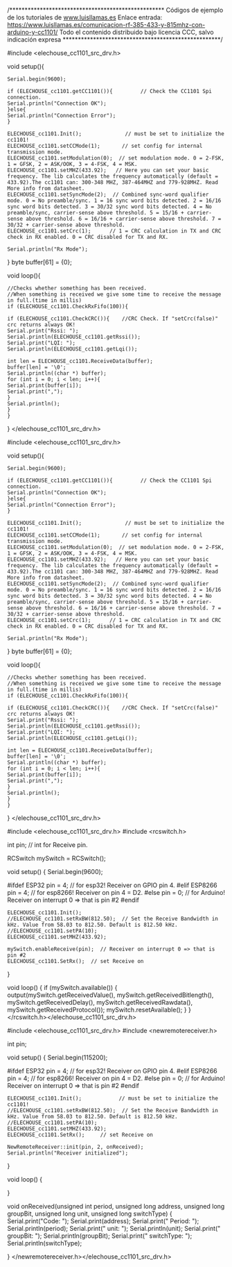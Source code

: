 /***************************************************
Códigos de ejemplo de los tutoriales de www.luisllamas.es
Enlace entrada: https://www.luisllamas.es/comunicacion-rf-385-433-y-815mhz-con-arduino-y-cc1101/
Todo el contenido distribuido bajo licencia CCC, salvo indicación expresa
****************************************************/

#include <elechouse_cc1101_src_drv.h>

void setup(){

    Serial.begin(9600);

    if (ELECHOUSE_cc1101.getCC1101()){         // Check the CC1101 Spi connection.
    Serial.println("Connection OK");
    }else{
    Serial.println("Connection Error");
    }

    ELECHOUSE_cc1101.Init();              // must be set to initialize the cc1101!
    ELECHOUSE_cc1101.setCCMode(1);       // set config for internal transmission mode.
    ELECHOUSE_cc1101.setModulation(0);  // set modulation mode. 0 = 2-FSK, 1 = GFSK, 2 = ASK/OOK, 3 = 4-FSK, 4 = MSK.
    ELECHOUSE_cc1101.setMHZ(433.92);   // Here you can set your basic frequency. The lib calculates the frequency automatically (default = 433.92).The cc1101 can: 300-348 MHZ, 387-464MHZ and 779-928MHZ. Read More info from datasheet.
    ELECHOUSE_cc1101.setSyncMode(2);  // Combined sync-word qualifier mode. 0 = No preamble/sync. 1 = 16 sync word bits detected. 2 = 16/16 sync word bits detected. 3 = 30/32 sync word bits detected. 4 = No preamble/sync, carrier-sense above threshold. 5 = 15/16 + carrier-sense above threshold. 6 = 16/16 + carrier-sense above threshold. 7 = 30/32 + carrier-sense above threshold.
    ELECHOUSE_cc1101.setCrc(1);      // 1 = CRC calculation in TX and CRC check in RX enabled. 0 = CRC disabled for TX and RX.
    
    Serial.println("Rx Mode");
}
byte buffer[61] = {0};

void loop(){

    //Checks whether something has been received.
    //When something is received we give some time to receive the message in full.(time in millis)
    if (ELECHOUSE_cc1101.CheckRxFifo(100)){
    
    if (ELECHOUSE_cc1101.CheckCRC()){    //CRC Check. If "setCrc(false)" crc returns always OK!
    Serial.print("Rssi: ");
    Serial.println(ELECHOUSE_cc1101.getRssi());
    Serial.print("LQI: ");
    Serial.println(ELECHOUSE_cc1101.getLqi());
    
    int len = ELECHOUSE_cc1101.ReceiveData(buffer);
    buffer[len] = '\0';
    Serial.println((char *) buffer);
    for (int i = 0; i < len; i++){
    Serial.print(buffer[i]);
    Serial.print(",");
    }
    Serial.println();
    }
    }
}
</elechouse_cc1101_src_drv.h>

#include <elechouse_cc1101_src_drv.h>

void setup(){

    Serial.begin(9600);

    if (ELECHOUSE_cc1101.getCC1101()){         // Check the CC1101 Spi connection.
    Serial.println("Connection OK");
    }else{
    Serial.println("Connection Error");
    }

    ELECHOUSE_cc1101.Init();              // must be set to initialize the cc1101!
    ELECHOUSE_cc1101.setCCMode(1);       // set config for internal transmission mode.
    ELECHOUSE_cc1101.setModulation(0);  // set modulation mode. 0 = 2-FSK, 1 = GFSK, 2 = ASK/OOK, 3 = 4-FSK, 4 = MSK.
    ELECHOUSE_cc1101.setMHZ(433.92);   // Here you can set your basic frequency. The lib calculates the frequency automatically (default = 433.92).The cc1101 can: 300-348 MHZ, 387-464MHZ and 779-928MHZ. Read More info from datasheet.
    ELECHOUSE_cc1101.setSyncMode(2);  // Combined sync-word qualifier mode. 0 = No preamble/sync. 1 = 16 sync word bits detected. 2 = 16/16 sync word bits detected. 3 = 30/32 sync word bits detected. 4 = No preamble/sync, carrier-sense above threshold. 5 = 15/16 + carrier-sense above threshold. 6 = 16/16 + carrier-sense above threshold. 7 = 30/32 + carrier-sense above threshold.
    ELECHOUSE_cc1101.setCrc(1);      // 1 = CRC calculation in TX and CRC check in RX enabled. 0 = CRC disabled for TX and RX.
    
    Serial.println("Rx Mode");
}
byte buffer[61] = {0};

void loop(){

    //Checks whether something has been received.
    //When something is received we give some time to receive the message in full.(time in millis)
    if (ELECHOUSE_cc1101.CheckRxFifo(100)){
    
    if (ELECHOUSE_cc1101.CheckCRC()){    //CRC Check. If "setCrc(false)" crc returns always OK!
    Serial.print("Rssi: ");
    Serial.println(ELECHOUSE_cc1101.getRssi());
    Serial.print("LQI: ");
    Serial.println(ELECHOUSE_cc1101.getLqi());
    
    int len = ELECHOUSE_cc1101.ReceiveData(buffer);
    buffer[len] = '\0';
    Serial.println((char *) buffer);
    for (int i = 0; i < len; i++){
    Serial.print(buffer[i]);
    Serial.print(",");
    }
    Serial.println();
    }
    }
}
</elechouse_cc1101_src_drv.h>

#include <elechouse_cc1101_src_drv.h>
#include <rcswitch.h>

int pin; // int for Receive pin.

RCSwitch mySwitch = RCSwitch();

void setup() {
  Serial.begin(9600);

#ifdef ESP32
pin = 4;  // for esp32! Receiver on GPIO pin 4. 
#elif ESP8266
pin = 4;  // for esp8266! Receiver on pin 4 = D2.
#else
pin = 0;  // for Arduino! Receiver on interrupt 0 => that is pin #2
#endif 

	ELECHOUSE_cc1101.Init();
	//ELECHOUSE_cc1101.setRxBW(812.50);  // Set the Receive Bandwidth in kHz. Value from 58.03 to 812.50. Default is 812.50 kHz.
	//ELECHOUSE_cc1101.setPA(10);
	ELECHOUSE_cc1101.setMHZ(433.92); 
  
	mySwitch.enableReceive(pin);  // Receiver on interrupt 0 => that is pin #2
	ELECHOUSE_cc1101.SetRx();  // set Receive on
}

void loop() {
  if (mySwitch.available()) 
  {
    output(mySwitch.getReceivedValue(), 
		mySwitch.getReceivedBitlength(), 
		mySwitch.getReceivedDelay(), 
		mySwitch.getReceivedRawdata(),
		mySwitch.getReceivedProtocol());
    mySwitch.resetAvailable();
  }
}
</rcswitch.h></elechouse_cc1101_src_drv.h>

#include <elechouse_cc1101_src_drv.h>
#include <newremotereceiver.h>

int pin;

void setup() {
  Serial.begin(115200);

#ifdef ESP32
pin = 4;  // for esp32! Receiver on GPIO pin 4. 
#elif ESP8266
pin = 4;  // for esp8266! Receiver on pin 4 = D2.
#else
pin = 0;  // for Arduino! Receiver on interrupt 0 => that is pin #2
#endif  


	ELECHOUSE_cc1101.Init();            // must be set to initialize the cc1101!
	//ELECHOUSE_cc1101.setRxBW(812.50);  // Set the Receive Bandwidth in kHz. Value from 58.03 to 812.50. Default is 812.50 kHz.
	//ELECHOUSE_cc1101.setPA(10);
	ELECHOUSE_cc1101.setMHZ(433.92);
	ELECHOUSE_cc1101.SetRx();     // set Receive on
  
	NewRemoteReceiver::init(pin, 2, onReceived);
	Serial.println("Receiver initialized");    
}

void loop() {

}

void onReceived(unsigned int period, unsigned long address, unsigned long groupBit, unsigned long unit, unsigned long switchType) 
{
  Serial.print("Code: ");
  Serial.print(address);
  Serial.print(" Period: ");
  Serial.println(period);
  Serial.print(" unit: ");
  Serial.println(unit);
  Serial.print(" groupBit: ");
  Serial.println(groupBit);
  Serial.print(" switchType: ");
  Serial.println(switchType);

}
</newremotereceiver.h></elechouse_cc1101_src_drv.h>